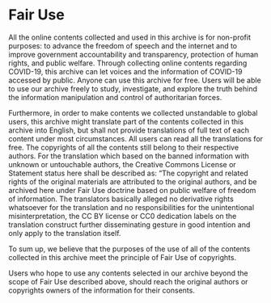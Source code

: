 # Fair Use

All the online contents collected and used in this archive is for non-profit purposes: to advance the freedom of speech and the internet and to improve government accountability and transparency, protection of human rights, and public welfare. Through collecting online contents regarding COVID-19, this archive can let voices and the information of COVID-19 accessed by public. Anyone can use this archive for free. Users will be able to use our archive freely to study, investigate, and explore the truth behind the information manipulation and control of authoritarian forces. 

Furthermore, in order to make contents we collected unstandable to global users, this archive might translate part of the contents collected in this archive into English, but shall not provide translations of full text of each content under most circumstances. All users can read all the translations for free. The copyrights of all the contents still belong to their respective authors. For the translation which based on the banned information with unknown or untouchable authors, the Creative Commons License or Statement status here shall be described as: “The copyright and related rights of the original materials are attributed to the original authors, and be archived here under Fair Use doctrine based on public welfare of freedom of information. The translators basically alleged no derivative rights whatsoever for the translation and no responsibilities for the unintentional misinterpretation, the CC BY license or CC0 dedication labels on the translation construct further disseminating gesture in good intention and only apply to the translation itself. 

To sum up, we believe that the purposes of the use of all of the contents collected in this archive meet the principle of Fair Use of copyrights.

Users who hope to use any contents selected in our archive beyond the scope of Fair Use described above, should reach the original authors or copyrights owners of the information for their consents.
